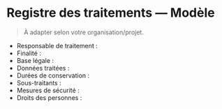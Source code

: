 # Registre des traitements — Modèle
> À adapter selon votre organisation/projet.

- Responsable de traitement :
- Finalité :
- Base légale :
- Données traitées :
- Durées de conservation :
- Sous-traitants :
- Mesures de sécurité :
- Droits des personnes :
